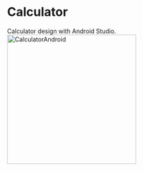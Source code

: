 # Calculator
Calculator design with Android Studio.
<img align="center" alt="CalculatorAndroid" width="300" src="https://ibb.co/TTStCz4">
